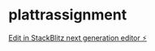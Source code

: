 # plattrassignment

[Edit in StackBlitz next generation editor ⚡️](https://stackblitz.com/~/github.com/Akrishnaveni/plattrassignment)